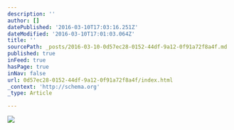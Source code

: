 ```yaml
---
description: ''
author: []
datePublished: '2016-03-10T17:03:16.251Z'
dateModified: '2016-03-10T17:01:03.064Z'
title: ''
sourcePath: _posts/2016-03-10-0d57ec28-0152-44df-9a12-0f91a72f8a4f.md
published: true
inFeed: true
hasPage: true
inNav: false
url: 0d57ec28-0152-44df-9a12-0f91a72f8a4f/index.html
_context: 'http://schema.org'
_type: Article

---
```

![](https://the-grid-user-content.s3-us-west-2.amazonaws.com/02ed6421-d115-4618-b203-1bfc46da8d08.png)